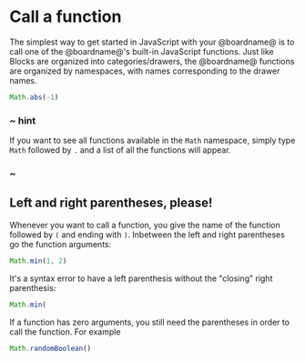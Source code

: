 # Call a function

The simplest way to get started in JavaScript with your @boardname@ is to
call one of the @boardname@'s built-in JavaScript functions. Just like Blocks
are organized into categories/drawers, the @boardname@ functions are organized by
namespaces, with names corresponding to the drawer names.

```typescript
Math.abs(-1)
```

### ~ hint

If you want to see all functions available in the `Math` namespace, simply type `Math`
followed by `.` and a list of all the functions will appear. 

### ~

## Left and right parentheses, please!

Whenever you want to call a function, you give the name of the function
followed by `(` and ending with `)`. Inbetween the left and right
parentheses go the function arguments:

```typescript
Math.min(1, 2)
```

It's a syntax error to have a left parenthesis without the "closing" right parenthesis:

```typescript
Math.min(
```

If a function has zero arguments, you still
need the parentheses in order to call the function. For example

```typescript
Math.randomBoolean()
```
